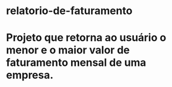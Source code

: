 # relatorio-de-faturamento
<h1> Projeto que retorna ao usuário o menor e o maior valor de faturamento mensal de uma empresa.</h1>
